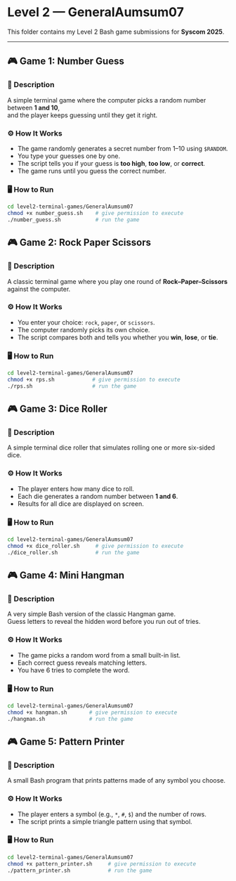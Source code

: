 # Level 2 — GeneralAumsum07

This folder contains my Level 2 Bash game submissions for **Syscom 2025**.

---

## 🎮 Game 1: Number Guess

### 📘 Description
A simple terminal game where the computer picks a random number between **1 and 10**,  
and the player keeps guessing until they get it right.

### ⚙️ How It Works
- The game randomly generates a secret number from 1–10 using `$RANDOM`.
- You type your guesses one by one.
- The script tells you if your guess is **too high**, **too low**, or **correct**.
- The game runs until you guess the correct number.

### 🖥️ How to Run
```bash
cd level2-terminal-games/GeneralAumsum07
chmod +x number_guess.sh    # give permission to execute
./number_guess.sh           # run the game
```

## 🎮 Game 2: Rock Paper Scissors

### 📘 Description
A classic terminal game where you play one round of **Rock–Paper–Scissors** against the computer.

### ⚙️ How It Works
- You enter your choice: `rock`, `paper`, or `scissors`.
- The computer randomly picks its own choice.
- The script compares both and tells you whether you **win**, **lose**, or **tie**.

### 🖥️ How to Run
```bash
cd level2-terminal-games/GeneralAumsum07
chmod +x rps.sh            # give permission to execute
./rps.sh                   # run the game
```
## 🎮 Game 3: Dice Roller

### 📘 Description
A simple terminal dice roller that simulates rolling one or more six-sided dice.

### ⚙️ How It Works
- The player enters how many dice to roll.
- Each die generates a random number between **1 and 6**.
- Results for all dice are displayed on screen.

### 🖥️ How to Run
```bash
cd level2-terminal-games/GeneralAumsum07
chmod +x dice_roller.sh     # give permission to execute
./dice_roller.sh            # run the game
```
## 🎮 Game 4: Mini Hangman

### 📘 Description
A very simple Bash version of the classic Hangman game.  
Guess letters to reveal the hidden word before you run out of tries.

### ⚙️ How It Works
- The game picks a random word from a small built-in list.  
- Each correct guess reveals matching letters.  
- You have 6 tries to complete the word.

### 🖥️ How to Run
```bash
cd level2-terminal-games/GeneralAumsum07
chmod +x hangman.sh       # give permission to execute
./hangman.sh              # run the game
```
## 🎮 Game 5: Pattern Printer

### 📘 Description
A small Bash program that prints patterns made of any symbol you choose.

### ⚙️ How It Works
- The player enters a symbol (e.g., `*`, `#`, `$`) and the number of rows.
- The script prints a simple triangle pattern using that symbol.

### 🖥️ How to Run
```bash
cd level2-terminal-games/GeneralAumsum07
chmod +x pattern_printer.sh     # give permission to execute
./pattern_printer.sh            # run the game
```